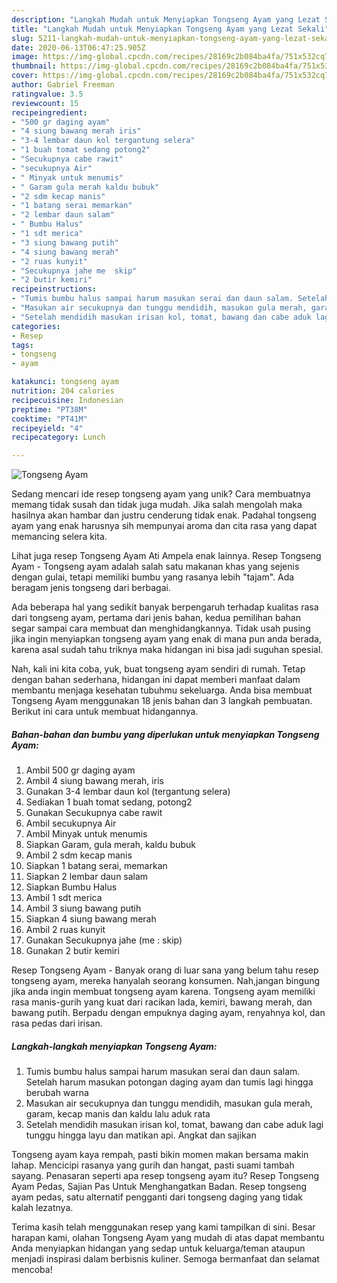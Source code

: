 ```yaml
---
description: "Langkah Mudah untuk Menyiapkan Tongseng Ayam yang Lezat Sekali"
title: "Langkah Mudah untuk Menyiapkan Tongseng Ayam yang Lezat Sekali"
slug: 5211-langkah-mudah-untuk-menyiapkan-tongseng-ayam-yang-lezat-sekali
date: 2020-06-13T06:47:25.905Z
image: https://img-global.cpcdn.com/recipes/28169c2b084ba4fa/751x532cq70/tongseng-ayam-foto-resep-utama.jpg
thumbnail: https://img-global.cpcdn.com/recipes/28169c2b084ba4fa/751x532cq70/tongseng-ayam-foto-resep-utama.jpg
cover: https://img-global.cpcdn.com/recipes/28169c2b084ba4fa/751x532cq70/tongseng-ayam-foto-resep-utama.jpg
author: Gabriel Freeman
ratingvalue: 3.5
reviewcount: 15
recipeingredient:
- "500 gr daging ayam"
- "4 siung bawang merah iris"
- "3-4 lembar daun kol tergantung selera"
- "1 buah tomat sedang potong2"
- "Secukupnya cabe rawit"
- "secukupnya Air"
- " Minyak untuk menumis"
- " Garam gula merah kaldu bubuk"
- "2 sdm kecap manis"
- "1 batang serai memarkan"
- "2 lembar daun salam"
- " Bumbu Halus"
- "1 sdt merica"
- "3 siung bawang putih"
- "4 siung bawang merah"
- "2 ruas kunyit"
- "Secukupnya jahe me  skip"
- "2 butir kemiri"
recipeinstructions:
- "Tumis bumbu halus sampai harum masukan serai dan daun salam. Setelah harum masukan potongan daging ayam dan tumis lagi hingga berubah warna"
- "Masukan air secukupnya dan tunggu mendidih, masukan gula merah, garam, kecap manis dan kaldu lalu aduk rata"
- "Setelah mendidih masukan irisan kol, tomat, bawang dan cabe aduk lagi tunggu hingga layu dan matikan api. Angkat dan sajikan"
categories:
- Resep
tags:
- tongseng
- ayam

katakunci: tongseng ayam 
nutrition: 204 calories
recipecuisine: Indonesian
preptime: "PT38M"
cooktime: "PT41M"
recipeyield: "4"
recipecategory: Lunch

---
```



![Tongseng Ayam](https://img-global.cpcdn.com/recipes/28169c2b084ba4fa/751x532cq70/tongseng-ayam-foto-resep-utama.jpg)

Sedang mencari ide resep tongseng ayam yang unik? Cara membuatnya memang tidak susah dan tidak juga mudah. Jika salah mengolah maka hasilnya akan hambar dan justru cenderung tidak enak. Padahal tongseng ayam yang enak harusnya sih mempunyai aroma dan cita rasa yang dapat memancing selera kita.

Lihat juga resep Tongseng Ayam Ati Ampela enak lainnya. Resep Tongseng Ayam - Tongseng ayam adalah salah satu makanan khas yang sejenis dengan gulai, tetapi memiliki bumbu yang rasanya lebih &#34;tajam&#34;. Ada beragam jenis tongseng dari berbagai.

Ada beberapa hal yang sedikit banyak berpengaruh terhadap kualitas rasa dari tongseng ayam, pertama dari jenis bahan, kedua pemilihan bahan segar sampai cara membuat dan menghidangkannya. Tidak usah pusing jika ingin menyiapkan tongseng ayam yang enak di mana pun anda berada, karena asal sudah tahu triknya maka hidangan ini bisa jadi suguhan spesial.


Nah, kali ini kita coba, yuk, buat tongseng ayam sendiri di rumah. Tetap dengan bahan sederhana, hidangan ini dapat memberi manfaat dalam membantu menjaga kesehatan tubuhmu sekeluarga. Anda bisa membuat Tongseng Ayam menggunakan 18 jenis bahan dan 3 langkah pembuatan. Berikut ini cara untuk membuat hidangannya.

<!--inarticleads1-->

##### Bahan-bahan dan bumbu yang diperlukan untuk menyiapkan Tongseng Ayam:

1. Ambil 500 gr daging ayam
1. Ambil 4 siung bawang merah, iris
1. Gunakan 3-4 lembar daun kol (tergantung selera)
1. Sediakan 1 buah tomat sedang, potong2
1. Gunakan Secukupnya cabe rawit
1. Ambil secukupnya Air
1. Ambil  Minyak untuk menumis
1. Siapkan  Garam, gula merah, kaldu bubuk
1. Ambil 2 sdm kecap manis
1. Siapkan 1 batang serai, memarkan
1. Siapkan 2 lembar daun salam
1. Siapkan  Bumbu Halus
1. Ambil 1 sdt merica
1. Ambil 3 siung bawang putih
1. Siapkan 4 siung bawang merah
1. Ambil 2 ruas kunyit
1. Gunakan Secukupnya jahe (me : skip)
1. Gunakan 2 butir kemiri


Resep Tongseng Ayam - Banyak orang di luar sana yang belum tahu resep tongseng ayam, mereka hanyalah seorang konsumen. Nah,jangan bingung jika anda ingin membuat tongseng ayam karena. Tongseng ayam memiliki rasa manis-gurih yang kuat dari racikan lada, kemiri, bawang merah, dan bawang putih. Berpadu dengan empuknya daging ayam, renyahnya kol, dan rasa pedas dari irisan. 

<!--inarticleads2-->

##### Langkah-langkah menyiapkan Tongseng Ayam:

1. Tumis bumbu halus sampai harum masukan serai dan daun salam. Setelah harum masukan potongan daging ayam dan tumis lagi hingga berubah warna
1. Masukan air secukupnya dan tunggu mendidih, masukan gula merah, garam, kecap manis dan kaldu lalu aduk rata
1. Setelah mendidih masukan irisan kol, tomat, bawang dan cabe aduk lagi tunggu hingga layu dan matikan api. Angkat dan sajikan


Tongseng ayam kaya rempah, pasti bikin momen makan bersama makin lahap. Mencicipi rasanya yang gurih dan hangat, pasti suami tambah sayang. Penasaran seperti apa resep tongseng ayam itu? Resep Tongseng Ayam Pedas, Sajian Pas Untuk Menghangatkan Badan. Resep tongseng ayam pedas, satu alternatif pengganti dari tongseng daging yang tidak kalah lezatnya. 

Terima kasih telah menggunakan resep yang kami tampilkan di sini. Besar harapan kami, olahan Tongseng Ayam yang mudah di atas dapat membantu Anda menyiapkan hidangan yang sedap untuk keluarga/teman ataupun menjadi inspirasi dalam berbisnis kuliner. Semoga bermanfaat dan selamat mencoba!
